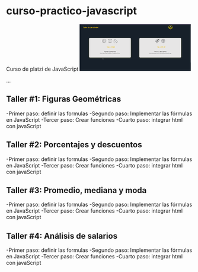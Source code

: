 # curso-practico-javascript
Curso de platzi de JavaScript
<img width="300px" src="./assets/Screenshot_20.png" />

...
## Taller #1: Figuras Geométricas 

-Primer paso: definir las formulas 
-Segundo paso: Implementar las fórmulas en JavaScript
-Tercer paso: Crear funciones 
-Cuarto paso: integrar html con javaScript
## Taller #2: Porcentajes y descuentos  

-Primer paso: definir las formulas 
-Segundo paso: Implementar las fórmulas en JavaScript
-Tercer paso: Crear funciones 
-Cuarto paso: integrar html con javaScript

## Taller #3: Promedio, mediana y moda   

-Primer paso: definir las formulas 
-Segundo paso: Implementar las fórmulas en JavaScript
-Tercer paso: Crear funciones 
-Cuarto paso: integrar html con javaScript
## Taller #4: Análisis de salarios 

-Primer paso: definir las formulas 
-Segundo paso: Implementar las fórmulas en JavaScript
-Tercer paso: Crear funciones 
-Cuarto paso: integrar html con javaScript
